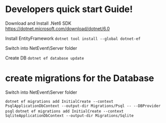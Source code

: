 # Developers quick start Guide!
Download and Install .Net6 SDK https://dotnet.microsoft.com/download/dotnet/6.0

Install EntityFramework 
`dotnet tool install --global dotnet-ef`

Switch into NetEvent\Server folder

Create DB
`dotnet ef database update`


# create migrations for the Database
Switch into NetEvent\Server folder

`dotnet ef migrations add InitialCreate --context PsqlApplicationDbContext --output-dir Migrations/Psql -- --DBProvider psql`
`dotnet ef migrations add InitialCreate --context SqliteApplicationDbContext --output-dir Migrations/Sqlite`